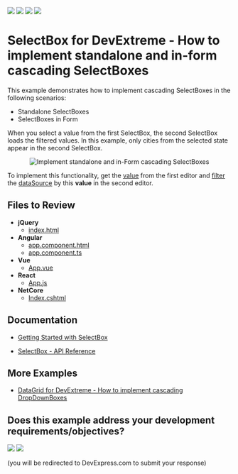 <!-- default badges list -->
![](https://img.shields.io/endpoint?url=https://codecentral.devexpress.com/api/v1/VersionRange/128585042/19.2.5%2B)
[![](https://img.shields.io/badge/Open_in_DevExpress_Support_Center-FF7200?style=flat-square&logo=DevExpress&logoColor=white)](https://supportcenter.devexpress.com/ticket/details/E5000)
[![](https://img.shields.io/badge/📖_How_to_use_DevExpress_Examples-e9f6fc?style=flat-square)](https://docs.devexpress.com/GeneralInformation/403183)
[![](https://img.shields.io/badge/💬_Leave_Feedback-feecdd?style=flat-square)](#does-this-example-address-your-development-requirementsobjectives)
<!-- default badges end -->

# SelectBox for DevExtreme - How to implement standalone and in-form cascading SelectBoxes

This example demonstrates how to implement cascading SelectBoxes in the following scenarios:

- Standalone SelectBoxes
- SelectBoxes in Form

When you select a value from the first SelectBox, the second SelectBox loads the filtered values. In this example, only cities from the selected state appear in the second SelectBox.

<div align="center"><img alt="Implement standalone and in-Form cascading SelectBoxes" src="devextreme-cascading-selectboxes.png" /></div>

To implement this functionality, get the [value](https://js.devexpress.com/Documentation/ApiReference/UI_Components/dxSelectBox/Configuration/#value) from the first editor and [filter](https://js.devexpress.com/Documentation/ApiReference/Data_Layer/DataSource/Methods/#filter) the [dataSource](https://js.devexpress.com/Documentation/ApiReference/UI_Components/dxSelectBox/Configuration/#dataSource) by this **value** in the second editor.

## Files to Review

- **jQuery**
    - [index.html](jQuery/index.html)
- **Angular**
    - [app.component.html](Angular/src/app/app.component.html)
    - [app.component.ts](Angular/src/app/app.component.ts)
- **Vue**
    - [App.vue](Vue/src/App.vue)
- **React**
    - [App.js](React/src/App.js)
- **NetCore**    
    - [Index.cshtml](NetCore/CascadingSelectBoxesSample/Views/Home/Index.cshtml)

## Documentation

- [Getting Started with SelectBox](https://js.devexpress.com/Documentation/Guide/UI_Components/SelectBox/Getting_Started_with_SelectBox/)

- [SelectBox - API Reference](https://js.devexpress.com/Documentation/ApiReference/UI_Components/dxSelectBox/)

## More Examples

- [DataGrid for DevExtreme - How to implement cascading DropDownBoxes](https://github.com/DevExpress-Examples/devextreme-datagrid-implement-cascading-dropdownboxes)
<!-- feedback -->
## Does this example address your development requirements/objectives?

[<img src="https://www.devexpress.com/support/examples/i/yes-button.svg"/>](https://www.devexpress.com/support/examples/survey.xml?utm_source=github&utm_campaign=devextreme-cascading-selectboxes&~~~was_helpful=yes) [<img src="https://www.devexpress.com/support/examples/i/no-button.svg"/>](https://www.devexpress.com/support/examples/survey.xml?utm_source=github&utm_campaign=devextreme-cascading-selectboxes&~~~was_helpful=no)

(you will be redirected to DevExpress.com to submit your response)
<!-- feedback end -->
